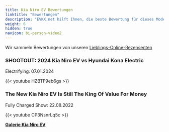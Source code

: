 ```yaml
---
title: Kia Niro EV Bewertungen
linktitle: "Bewertungen"
description: "EVKX.net hilft Ihnen, die beste Bewertung für dieses Modell zu finden."
weight: 6
hidden: true
navicon: bi-person-video2
---
```

Wir sammeln Bewertungen von unseren [Lieblings-Online-Rezensenten](../../../../../guides/evreviewers/)

<div class="container text-center shadow p-2 pe-4 mb-5 bg-body-tertiary rounded border">
<h3>SHOOTOUT: 2024 Kia Niro EV vs Hyundai Kona Electric</h3>
<p>Electrifying: 07.01.2024</p>

{{< youtube HZBTF9eb6gs >}}

</div>
<div class="container text-center shadow p-2 pe-4 mb-5 bg-body-tertiary rounded border">
<h3>The New Kia Niro EV Is Still The King Of Value For Money</h3>
<p>Fully Charged Show: 22.08.2022</p>

{{< youtube CP3NsnrLq5c >}}

</div>
<div class="mt-3 mb-3">
<a href="../gallery/" class="text-decoration-none text-black">
<strong><i class="bi-arrow-left"></i>Galerie  </strong>
</a>
<a href="../" class="text-decoration-none text-black float-end">
<strong>Kia Niro EV <i class="bi-arrow-right"></i></strong>
</a>
</div>
